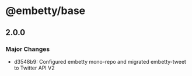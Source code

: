 # @embetty/base

## 2.0.0

### Major Changes

- d3548b9: Configured embetty mono-repo and migrated embetty-tweet to Twitter API V2
